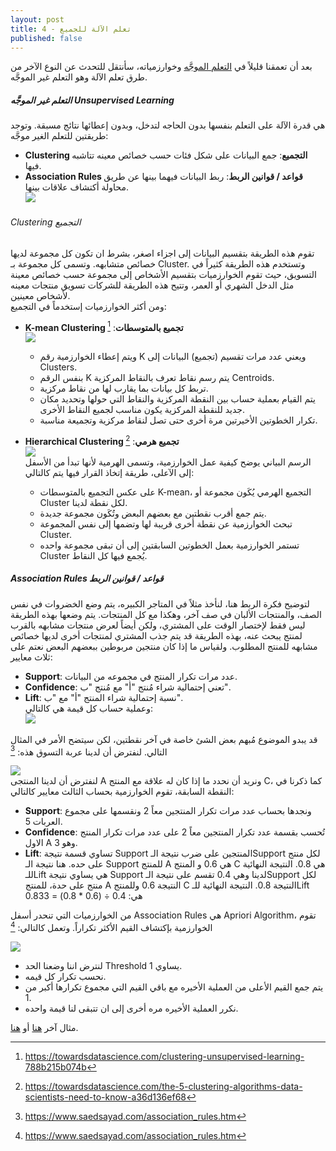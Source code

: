 ```yaml
---  
layout: post
title: تعلم الآلة للجميع - 4
published: false
---  
```


بعد أن تعمقنا قليلاً في [التعلم الموجَّه](https://alioh.github.io/Machine-Learning-for-Everyone-3/) وخوارزمياته، سأنتقل للتحدث عن النوع الآخر من طرق تعلم الآلة وهو التعلم غير الموجَّه.



##### التعلم غير الموجَّه Unsupervised Learning  
هي قدرة الآلة على التعلم بنفسها بدون الحاجه لتدخل، وبدون إعطائها نتائج مسبقة. وتوجد طريقتين للتعلم الغير موجَّه:
* **Clustering التجميع**: جمع البيانات على شكل فئات حسب خصائص معينه تتاشبه فيها.
* **Association Rules قواعد / قوانين الربط**: ربط البيانات فيهما بينها عن طريق محاولة أكتشاف علاقات بينها.  
![](https://alioh.github.io/images/2019-2-13/1.png)  


###### Clustering التجميع  
تقوم هذه الطريقة بتقسيم البيانات إلى اجزاء اصغر، بشرط ان تكون كل مجموعة لديها خصائص متشابهه. وتسمى كل مجموعة بـ Cluster. وتستخدم هذه الطريقة كثيراً في التسويق، حيث تقوم الخوارزميات بتقسيم الأشخاص إلى مجموعة حسب خصائص معينة مثل الدخل الشهري أو العمر، وتتيح هذه الطريقة للشركات تسويق منتجات معينه لأشخاص معينين.  
ومن أكثر الخوارزميات إستخدماً في التجميع:  


* **K-mean Clustering تجميع بالمتوسطات**: [^2]  
![](https://alioh.github.io/images/2019-2-13/2.png)  
  * ويتم إعطاء الخوارزمية رقم K ويعني عدد مرات تقسيم (تجميع) البيانات إلى Clusters.
  * بنفس الرقم K يتم رسم نقاط تعرف بالنقاط المركزية Centroids.
  * تربط كل بيانات بما يقارب لها من نقاط مركزية.
  * يتم القيام بعملية حساب بين النقطة المركزية والنقاط التي حولها وتحديد مكان جديد للنقطة المركزية يكون مناسب لجميع النقاط الأخرى.
  * تكرار الخطوتين الأخيرتين مرة أخرى حتى تصل لنقاط مركزية وتجميعة مناسبة.  


* **Hierarchical Clustering تجميع هرمي**: [^3]  
![](https://alioh.github.io/images/2019-2-13/3.gif)  
الرسم البياني يوضح كيفية عمل الخوارزمية، وتسمى الهرمية لأنها تبدأ من الأسفل إلى الآعلى، طريقة إتخاذ القرار فيها يتم كالتالي:  
  * على عكس التجميع بالمتوسطات K-mean، التجميع الهرمي يُكَون مجموعة أو Cluster لكل نقطة لدينا.
  * يتم جمع أقرب نقطتين مع بعضهم البعض وتُكَون مجموعة جديدة.
  * تبحث الخوارزمية عن نقطة أخرى قريبة لها وتضمها إلى نفس المجموعة Cluster.
  * تستمر الخوارزمية بعمل الخطوتين السابقتين إلى أن تبقى مجموعة واحده Cluster يُجمع فيها كل النقاط.  


##### Association Rules قواعد / قوانين الربط  
لتوضيح فكرة الربط هنا، لنأخذ مثلاً في المتاجر الكبيره، يتم وضع الخضروات في نفس الصف، والمنتجات الألبان في صف آخر، وهكذا مع كل المنتجات. يتم وضعها بهذه الطريقة ليس فقط لإختصار الوقت على المشتري، ولكن أيضاً لعرض منتجات مشابهه بالقرب لمنتج يبحث عنه، بهذه الطريقة قد يتم جذب المشتري لمنتجات أخرى لديها خصائص مشابهه للمنتج المطلوب. ولقياس ما إذا كان منتجين مربوطين ببعضهم البعض نعتم على ثلاث معايير:  
  * **Support**: عدد مرات تكرار المنتج في مجموعه من البيانات.
  * **Confidence**: تعني إحتمالية شراء مُنتج "أ" مع مُنتج "ب".
  * **Lift**: نسبة إحتمالية شراء المنتج "أ" مع "ب".  
وعملية حساب كل قيمة هي كالتالي:  
![](https://alioh.github.io/images/2019-2-13/4.png)  

قد يبدو الموضوع مُبهم بعض الشئ خاصة في آخر نقطتين، لكن سيتضح الأمر في المثال التالي. لنفترض أن لدينا عربة التسوق هذه:   [^4]

![](https://alioh.github.io/images/2019-2-13/5.png)  
لنفترض أن لدينا المنتجى A ونريد أن نحدد ما إذا كان له علاقة مع المنتج C، كما ذكرنا في النقطة السابقة، تقوم الخوارزمية بحساب الثالث معايير كالتالي:  
  * **Support**: ونجدها بحساب عدد مرات تكرار المنتجين معاً 2 ونقسمها على مجموع العربات 5.
  * **Confidence**: تُحسب بقسمة عدد تكرار المنتجين معاً 2 على عدد مرات تكرار المنتج الاول A وهو 3.
  * **Lift**: تساوي قسمة نتيجة Support المنتجين على ضرب نتيجة الـSupport لكل منتج على حده. هنا نتيجة الـ Support للمنتج A هي 0.6 و المنتج C هي 0.8. النتيجة النهائية للـLift هي 
   يساوي نتيجة Support لدينا وهي 0.4 تقسم على نتيجة الـSupport لكل منتج على حدة، للمنتج A النتيجة 0.6 وللمنتج C النتيجة 0.8. النتيجة النهائية للـLift هي:
   0.4 ÷ (0.6 * 0.8) = 0.833  

من الخوارزميات التي تنحدر أسفل Association Rules هي Apriori Algorithm، تقوم الخوارزمية بإكتشاف القيم الأكثر تكراراً. وتعمل كالتالي:  [^4]

![](https://alioh.github.io/images/2019-2-13/6.jpg)  

  * لنترض اننا وضعنا الحد Threshold يساوي 1.
  * نحسب تكرار كل قيمه.
  * يتم جمع القيم الأعلى من العملية الأخيره مع باقي القيم التي مجموع تكرارها أكبر من 1.
  * نكرر العملية الأخيره مره أخرى إلى ان تتبقى لنا قيمة واحده.  

مثال آخر [هنا](https://www.kdnuggets.com/2016/04/association-rules-apriori-algorithm-tutorial.html/2) أو [هنا](https://www.hackerearth.com/blog/machine-learning/beginners-tutorial-apriori-algorithm-data-mining-r-implementation/).  



[^1]: <https://uxdesign.cc/an-intro-to-machine-learning-for-designers-5c74ba100257>
[^2]: <https://towardsdatascience.com/clustering-unsupervised-learning-788b215b074b>
[^3]: <https://towardsdatascience.com/the-5-clustering-algorithms-data-scientists-need-to-know-a36d136ef68>
[^4]: <https://www.saedsayad.com/association_rules.htm>
